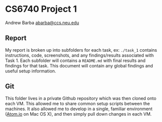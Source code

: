 CS6740 Project 1
================

Andrew Barba [abarba@ccs.neu.edu](abarba@ccs.neu.edu)

## Report

My report is broken up into subfolders for each task, ex: `./task_1` contains instructions, code, screenshots, and any findings/results associated with Task 1. Each subfolder will contains a `README.md` with final results and findings for that task. This document will contain any global findings and useful setup information.

## Git

This folder lives in a private Github repository which was then cloned onto each VM. This allowed me to share common setup scripts between the machines. It also allowed me to develop in a single, familiar environment ([Atom.io](https://atom.io) on Mac OS X), and then simply pull down changes in each VM.
